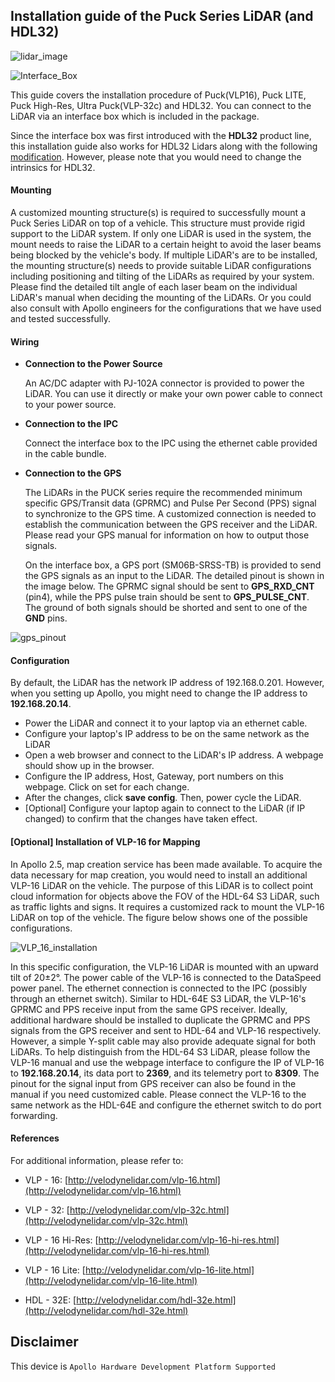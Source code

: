## Installation guide of the Puck Series LiDAR (and HDL32)
![lidar_image](images/lidar_pic_vlp32c.png)

![Interface_Box](images/lidar_interface_box.png)

This guide covers the installation procedure of Puck(VLP16), Puck LITE, Puck High-Res, Ultra Puck(VLP-32c) and HDL32.
You can connect to the LiDAR via an interface box which is included in the package.


Since the interface box was first introduced with the **HDL32** product line, this installation guide also works for HDL32 Lidars along with the following [modification](https://github.com/ApolloAuto/apollo/commit/df37d2c79129434fb90353950a65671278a4229e#diff-cb9767ab272f7dc5b3e0d870a324be51). However, please note that you would need to change the intrinsics for HDL32. 

#### Mounting

A customized mounting structure(s) is required to successfully mount a Puck Series LiDAR on top of a vehicle. This structure must provide rigid support to the LiDAR system. If only one LiDAR is used in the system, the mount needs to raise the LiDAR to a certain height to avoid the laser beams being blocked by the vehicle's body. If multiple LiDAR's are to be installed, the mounting structure(s) needs to provide suitable LiDAR configurations including positioning and tilting of the LiDARs as required by your system. Please find the detailed tilt angle of each laser beam on the individual LiDAR's manual when deciding the mounting of the LiDARs. Or you could also consult with Apollo engineers for the configurations that we have used and tested successfully.

#### Wiring

* **Connection to the Power Source**

   An AC/DC adapter with PJ-102A connector is provided to power the LiDAR. You can use it directly or make your own power cable to connect to your power source.

* **Connection to the IPC**

  Connect the interface box to the IPC using the ethernet cable provided in the cable bundle.

* **Connection to the GPS**

   The LiDARs in the PUCK series require the recommended minimum specific GPS/Transit data (GPRMC) and Pulse Per Second (PPS) signal to synchronize to the GPS time. A customized connection is needed to establish the communication between the GPS receiver and the LiDAR. Please read your GPS manual for information on how to output those signals.  

   On the interface box, a GPS port (SM06B-SRSS-TB) is provided to send the GPS signals as an input to the LiDAR. The detailed pinout is shown in the image below. The GPRMC signal should be sent to **GPS_RXD_CNT** (pin4), while the PPS pulse train should be sent to **GPS_PULSE_CNT**. The ground of both signals should be shorted and sent to one of the **GND** pins.

![gps_pinout](images/lidar_gps_pinout.png)

#### Configuration
By default, the LiDAR has the network IP address of 192.168.0.201. However, when you setting up Apollo, you might need to change the IP address to **192.168.20.14**. 

* Power the LiDAR and connect it to your laptop via an ethernet cable.
* Configure your laptop's IP address to be on the same network as the LiDAR
* Open a web browser and connect to the LiDAR's IP address. A webpage should show up in the browser.
* Configure the IP address, Host, Gateway, port numbers on this webpage. Click on set for each change.
* After the changes, click **save config**. Then, power cycle the LiDAR.
* [Optional] Configure your laptop again to connect to the LiDAR (if IP changed) to confirm that the changes have taken effect.

#### [Optional] Installation of VLP-16 for Mapping

In Apollo 2.5, map creation service has been made available. To acquire the data necessary for map creation, you would need to install an additional VLP-16 LiDAR on the vehicle. The purpose of this LiDAR is to collect point cloud information for objects above the FOV of the HDL-64 S3 LiDAR, such as traffic lights and signs. It requires a customized rack to mount the VLP-16 LiDAR on top of the vehicle. The figure below shows one of the possible configurations. 

![VLP_16_installation](images/VLP16_install_configuration.jpg)

In this specific configuration, the VLP-16 LiDAR is mounted with an upward tilt of 20±2°. The power cable of the VLP-16 is connected to the DataSpeed power panel. The ethernet connection is connected to the IPC (possibly through an ethernet switch). Similar to HDL-64E S3 LiDAR, the VLP-16's GPRMC and PPS receive input from the same GPS receiver. Ideally, additional hardware should be installed to duplicate the GPRMC and PPS signals from the GPS receiver and sent to HDL-64 and VLP-16 respectively. However, a simple Y-split cable may also provide adequate signal for both LiDARs. To help distinguish from the HDL-64 S3 LiDAR, please follow the VLP-16 manual and use the webpage interface to configure the IP of VLP-16 to **192.168.20.14**, its data port to **2369**, and its telemetry port to **8309**. The pinout for the signal input from GPS receiver can also be found in the manual if you need customized cable. Please connect the VLP-16 to the same network as the HDL-64E and configure the ethernet switch to do port forwarding.

#### References

For additional information, please refer to:

* VLP - 16: [http://velodynelidar.com/vlp-16.html](http://velodynelidar.com/vlp-16.html)

* VLP - 32: [http://velodynelidar.com/vlp-32c.html](http://velodynelidar.com/vlp-32c.html)

* VLP - 16 Hi-Res: [http://velodynelidar.com/vlp-16-hi-res.html](http://velodynelidar.com/vlp-16-hi-res.html)

* VLP - 16 Lite: [http://velodynelidar.com/vlp-16-lite.html](http://velodynelidar.com/vlp-16-lite.html)

* HDL - 32E: [http://velodynelidar.com/hdl-32e.html](http://velodynelidar.com/hdl-32e.html)

## Disclaimer

This device is `Apollo Hardware Development Platform Supported`


